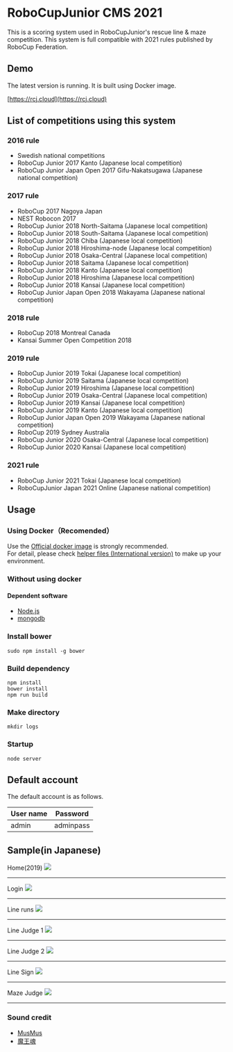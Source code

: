 # RoboCupJunior CMS 2021
This is a scoring system used in RoboCupJunior's rescue line & maze competition.
This system is full compatible with 2021 rules published by RoboCup Federation.


## Demo
The latest version is running. It is built using Docker image.

[https://rcj.cloud](https://rcj.cloud)

## List of competitions using this system
### 2016 rule
* Swedish national competitions
* RoboCup Junior 2017 Kanto (Japanese local competition)
* RoboCup Junior Japan Open 2017 Gifu-Nakatsugawa (Japanese national competition)

### 2017 rule
* RoboCup 2017 Nagoya Japan
* NEST Robocon 2017
* RoboCup Junior 2018 North-Saitama (Japanese local competition)
* RoboCup Junior 2018 South-Saitama (Japanese local competition)
* RoboCup Junior 2018 Chiba (Japanese local competition)
* RoboCup Junior 2018 Hiroshima-node (Japanese local competition)
* RoboCup Junior 2018 Osaka-Central (Japanese local competition)
* RoboCup Junior 2018 Saitama (Japanese local competition)
* RoboCup Junior 2018 Kanto (Japanese local competition)
* RoboCup Junior 2018 Hiroshima (Japanese local competition)
* RoboCup Junior 2018 Kansai (Japanese local competition)
* RoboCup Junior Japan Open 2018 Wakayama (Japanese national competition)

### 2018 rule
* RoboCup 2018 Montreal Canada
* Kansai Summer Open Competition 2018

### 2019 rule
* RoboCup Junior 2019 Tokai (Japanese local competition)
* RoboCup Junior 2019 Saitama (Japanese local competition)
* RoboCup Junior 2019 Hiroshima (Japanese local competition)
* RoboCup Junior 2019 Osaka-Central (Japanese local competition)
* RoboCup Junior 2019 Kansai (Japanese local competition)
* RoboCup Junior 2019 Kanto (Japanese local competition)
* RoboCup Junior Japan Open 2019 Wakayama (Japanese national competition)
* RoboCup 2019 Sydney Australia
* RoboCup Junior 2020 Osaka-Central (Japanese local competition)
* RoboCup Junior 2020 Kansai (Japanese local competition)

### 2021 rule
* RoboCup Junior 2021 Tokai (Japanese local competition)
* RoboCupJunior Japan 2021 Online (Japanese national competition)

## Usage
### Using Docker（Recomended）
Use the  [Official docker image](https://hub.docker.com/r/ryorobo/rcj-rescue-scoring-japan) is strongly recommended.  
For detail, please check [helper files (International version)](https://github.com/rrrobo/rcj-scoring-docker-International) to make up your environment.

### Without using docker
#### Dependent software
* [Node.js](https://nodejs.org/en/)
* [mongodb](https://www.mongodb.com)

### Install bower
`sudo npm install -g bower`

### Build dependency
`npm install`  
`bower install`  
`npm run build`  

### Make directory
`mkdir logs`

### Startup
`node server`

## Default account
The default account is as follows.

User name        | Password         |
----------------|-------------------|
admin | adminpass   |

## Sample(in Japanese)
Home(2019)
<img src="https://raw.githubusercontent.com/rrrobo/rcj-rescue-scoring-japan/master/rcjj-scoring/1.png">
<hr>
Login
<img src="https://raw.githubusercontent.com/rrrobo/rcj-rescue-scoring-japan/master/rcjj-scoring/6.png">
<hr>
Line runs
<img src="https://raw.githubusercontent.com/rrrobo/rcj-rescue-scoring-japan/master/rcjj-scoring/2.png">
<hr>
Line Judge 1 
<img src="https://raw.githubusercontent.com/rrrobo/rcj-rescue-scoring-japan/master/rcjj-scoring/3.png">
<hr>
Line Judge 2
<img src="https://raw.githubusercontent.com/rrrobo/rcj-rescue-scoring-japan/master/rcjj-scoring/4.png">
<hr>
Line Sign
<img src="https://raw.githubusercontent.com/rrrobo/rcj-rescue-scoring-japan/master/rcjj-scoring/5.png">
<hr>
Maze Judge
<img src="https://raw.githubusercontent.com/rrrobo/rcj-rescue-scoring-japan/master/rcjj-scoring/7.png">
<hr>

### Sound credit
 
* [MusMus](http://musmus.main.jp)
* [魔王魂](https://maoudamashii.jokersounds.com)
